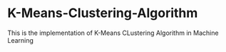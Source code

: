 # K-Means-Clustering-Algorithm
This is the implementation of K-Means CLustering Algorithm in Machine Learning
